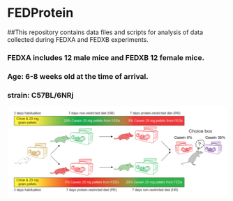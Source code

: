 # FEDProtein
 

##This repository contains data files and scripts for analysis of data collected during FEDXA and FEDXB experiments.

### FEDXA includes 12 male mice and FEDXB 12 female mice.
### Age: 6-8 weeks old at the time of arrival.
### strain: C57BL/6NRj

![paradigm](https://github.com/Htbibalan/FEDProtein/blob/BNA/source/paradigm.png)






 